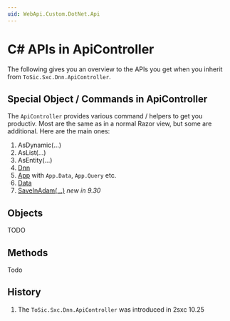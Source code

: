 ```yaml
---
uid: WebApi.Custom.DotNet.Api
---
```


# C# APIs in ApiController

The following gives you an overview to the APIs you get when you inherit from `ToSic.Sxc.Dnn.ApiController`.


## Special Object / Commands in ApiController

The `ApiController` provides various command / helpers to get you productiv. Most are the same as in a normal Razor view, but some are additional. Here are the main ones:

1. AsDynamic(...)
1. AsList(...)
1. AsEntity(...)
1. [Dnn](xref:HowTo.DynamicCode.Dnn)
1. [App](xref:HowTo.DynamicCode.App) with `App.Data`, `App.Query` etc.
1. [Data](xref:HowTo.DynamicCode.Data)
1. [SaveInAdam(...)](xref:WebApi.Custom.DotNet.SaveInAdam) _new in 9.30_



## Objects

TODO


## Methods

Todo



## History

1. The `ToSic.Sxc.Dnn.ApiController` was introduced in 2sxc 10.25
